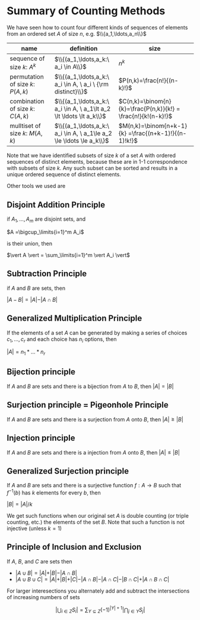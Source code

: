 # Summary of Counting Methods

We have seen how to count four different kinds of sequences of elements from an ordered set $A$  of size $n$, e.g. $\\{a_1,\ldots,a_n\\}$

| name | definition | size |
| --- | --- | --- |
| sequence of size $k$: $A^k$ | $\\{(a_1,\ldots,a_k:\ a_i \in A\\}$ | $n^k$ |
| permutation of size $k$: $P(A,k)$ | $\\{(a_1,\ldots,a_k:\ a_i \in A, \ a_i \ {\rm distinct}\\}$ | $P(n,k)=\frac{n!}{(n-k)!}$ |
| combination of size $k$: $C(A,k)$ | $\\{(a_1,\ldots,a_k:\ a_i \in A, \ a_1\lt a_2 \lt \ldots \lt a_k\\}$ | $C(n,k)=\binom{n}{k}=\frac{P(n,k)}{k!} = \frac{n!}{k!(n-k)!}$ |
| mulltiset of size $k$: $M(A,k)$ | $\\{(a_1,\ldots,a_k:\ a_i \in A, \ a_1\le a_2 \le \ldots \le a_k\\}$ | $M(n,k)=\binom{n+k-1}{k} =\frac{(n+k-1)!}{(n-1)!k!}$ |

Note that we have identified subsets of size $k$ of a set $A$ with ordered sequences of distinct elements, because these are in 1-1 correspondence with subsets of size $k$. Any such subset can be sorted and results in a unique ordered sequence of distinct elements.


Other tools we used are
## Disjoint Addition Principle
if $A_1,\ldots,A_m$ are disjoint sets, and 

$A =\bigcup_\limits{i=1}^m A_i$

is their union, then

$\vert A \vert = \sum_\limits{i=1}^m \vert A_i \vert$

## Subtraction Principle
if $A$ and $B$ are sets, then 

$\vert A - B \vert =\vert A\vert - \vert A\cap B\vert$

## Generalized Multiplication Principle
If the elements of a set $A$ can be generated by making a series of choices $c_1,\ldots,c_r$ and each choice has $n_i$ options,
then 

$\vert A\vert = n_1 * \ldots * n_r$


## Bijection principle
If $A$ and $B$ are sets and there is a bijection from $A$ to $B$, then 
$\vert A \vert = \vert B \vert$


## Surjection principle = Pigeonhole Principle
If $A$ and $B$ are sets and there is a surjection from $A$ onto $B$, then 
$\vert A \vert \ge \vert B \vert$

## Injection principle
If $A$ and $B$ are sets and there is a injection from $A$ onto $B$, then 
$\vert A \vert \le \vert B \vert$

## Generalized Surjection principle
If $A$ and $B$ are sets and there is a surjective function $f:A\rightarrow B$
such that $f^{-1}(b)$ has $k$ elements for every $b$, then

$\vert B \vert = \vert A \vert / k$

We get such functions when our original set $A$ is double counting (or triple counting, etc.)
the elements of the set $B$. Note that such a function is not injective (unless $k=1$)

## Principle of Inclusion and Exclusion
If $A$, $B$, and $C$ are sets then
* $\vert A \cup B \vert = \vert A \vert + \vert B \vert - \vert A\cap B \vert$
* $\vert A \cup B \cup C \vert = \vert A \vert + \vert B \vert+ \vert C \vert  - \vert A\cap B \vert - \vert A\cap C \vert - \vert B\cap C \vert + \vert A\cap B \cap C\vert$

For larger interesections you alternately add and subtract the intersections of increasing numbers of sets

$$\left \vert \bigcup_{i\in Z} S_i \right \vert 
= \sum_{Y \subseteq Z} (-1)^{\vert Y\vert+1} \left \vert \bigcap_{j\in Y} S_j\right \vert$$


  
